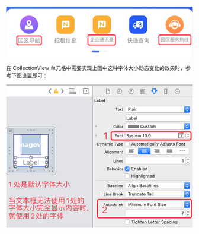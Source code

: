 

![](pics/3-1-动态字体大小的最终效果.png)

在 CollectionView 单元格中需要实现上图中这种字体大小动态变化的效果时，参考下图设置即可：

![](pics/3-2-动态调整字体大小.png)